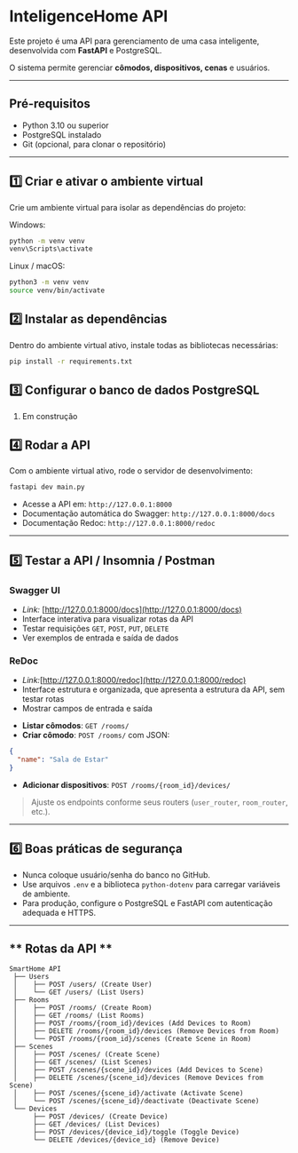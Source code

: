 # **InteligenceHome API**

Este projeto é uma API para gerenciamento de uma casa inteligente, desenvolvida com **FastAPI** e PostgreSQL.

O sistema permite gerenciar **cômodos, dispositivos, cenas** e usuários.

---

## **Pré-requisitos**

* Python 3.10 ou superior
* PostgreSQL instalado
* Git (opcional, para clonar o repositório)

---

## **1️⃣ Criar e ativar o ambiente virtual**

Crie um ambiente virtual para isolar as dependências do projeto:

Windows:

```bash
python -m venv venv
venv\Scripts\activate
```

Linux / macOS:

```bash
python3 -m venv venv
source venv/bin/activate
```

## **2️⃣ Instalar as dependências**

Dentro do ambiente virtual ativo, instale todas as bibliotecas necessárias:

```bash
pip install -r requirements.txt
```

## **3️⃣ Configurar o banco de dados PostgreSQL**

1. Em construção

## **4️⃣ Rodar a API**

Com o ambiente virtual ativo, rode o servidor de desenvolvimento:

```bash
fastapi dev main.py
```

* Acesse a API em: `http://127.0.0.1:8000`
* Documentação automática do Swagger: `http://127.0.0.1:8000/docs`
* Documentação Redoc: `http://127.0.0.1:8000/redoc`

---

## **5️⃣ Testar a API / Insomnia / Postman**

### Swagger UI

- *Link:* [http://127.0.0.1:8000/docs](http://127.0.0.1:8000/docs)
- Interface interativa para visualizar rotas da API 
- Testar requisições `GET`, `POST`, `PUT`, `DELETE`
- Ver exemplos de entrada e saída de dados

### ReDoc

- *Link:*[http://127.0.0.1:8000/redoc](http://127.0.0.1:8000/redoc) 
- Interface estrutura e organizada, que apresenta a estrutura da API, sem testar rotas
- Mostrar campos de entrada e saída

* **Listar cômodos**: `GET /rooms/`
* **Criar cômodo**: `POST /rooms/` com JSON:

```json
{
  "name": "Sala de Estar"
}
```

* **Adicionar dispositivos**: `POST /rooms/{room_id}/devices/`

> Ajuste os endpoints conforme seus routers (`user_router`, `room_router`, etc.).

---

## **6️⃣ Boas práticas de segurança**

* Nunca coloque usuário/senha do banco no GitHub.
* Use arquivos `.env` e a biblioteca `python-dotenv` para carregar variáveis de ambiente.
* Para produção, configure o PostgreSQL e FastAPI com autenticação adequada e HTTPS.

---

## ** Rotas da API **

```
SmartHome API
 ├── Users
 │    ├── POST /users/ (Create User)
 │    └── GET /users/ (List Users)
 ├── Rooms
 │    ├── POST /rooms/ (Create Room)
 │    ├── GET /rooms/ (List Rooms)
 │    ├── POST /rooms/{room_id}/devices (Add Devices to Room)
 │    ├── DELETE /rooms/{room_id}/devices (Remove Devices from Room)
 │    └── POST /rooms/{room_id}/scenes (Create Scene in Room)
 ├── Scenes
 │    ├── POST /scenes/ (Create Scene)
 │    ├── GET /scenes/ (List Scenes)
 │    ├── POST /scenes/{scene_id}/devices (Add Devices to Scene)
 │    ├── DELETE /scenes/{scene_id}/devices (Remove Devices from Scene)
 │    ├── POST /scenes/{scene_id}/activate (Activate Scene)
 │    └── POST /scenes/{scene_id}/deactivate (Deactivate Scene)
 └── Devices
      ├── POST /devices/ (Create Device)
      ├── GET /devices/ (List Devices)
      ├── POST /devices/{device_id}/toggle (Toggle Device)
      └── DELETE /devices/{device_id} (Remove Device)
```
